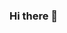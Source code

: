 ### Hi there 👋

<!--
**Alex21022001/Alex21022001** is a ✨ _special_ ✨ repository because its `README.md` (this file) appears on your GitHub profile.

Here are some ideas to get you started:

- 🔭 My name is Alex, and I am a passionate Java developer with a love for all things code-related. 
- 🌱 I'm currently studying as a Java backend developer, focusing on building the backend components of web applications.
- ⚡ My spare time I spend on English, I believe that communication is the key to becoming a successful software engineer, and mastering English opens up a world of possibilities in the tech industry.

-->
